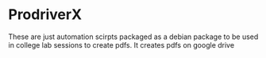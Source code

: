 # ProdriverX 

These are just automation scirpts packaged as a debian package to be used in college lab sessions to create pdfs. It creates pdfs on google drive

